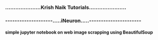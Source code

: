 ### .....................Krish Naik Tutorials......................
### --------------------.....iNeuron.....----------------------
#### simple jupyter notebook on web image scrapping using BeautifulSoup 

